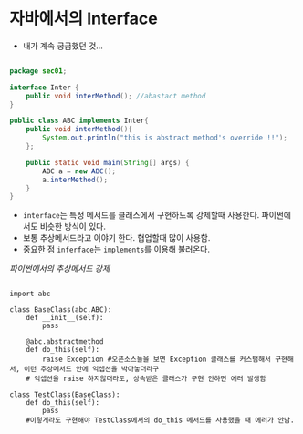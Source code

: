 # 자바에서의 Interface 
- 내가 계속 궁금했던 것...


```java

package sec01;

interface Inter {
    public void interMethod(); //abastact method
}

public class ABC implements Inter{
    public void interMethod(){
        System.out.println("this is abstract method's override !!");
    };

    public static void main(String[] args) {
        ABC a = new ABC();
        a.interMethod();
    }
}


```

- `interface`는 특정 메서드를 클래스에서 구현하도록 강제할때 사용한다. 파이썬에서도 비슷한 방식이 있다.
- 보통 추상메서드라고 이야기 한다. 협업할때 많이 사용함. 
- 중요한 점 `inferface`는 `implements`를 이용해 불러온다.

*파이썬에서의 추상메서드 강제*

```python3

import abc

class BaseClass(abc.ABC):
    def __init__(self):
        pass
    
    @abc.abstractmethod
    def do_this(self):
        raise Exception #오픈소스들을 보면 Exception 클래스를 커스텀해서 구현해서, 이런 추상메서드 안에 익셉션을 박아놓더라구
    # 익셉션을 raise 하지않더라도, 상속받은 클래스가 구현 안하면 에러 발생함

class TestClass(BaseClass):
    def do_this(self):
        pass
    #이렇게라도 구현해야 TestClass에서의 do_this 메서드를 사용했을 때 에러가 안남.

```

